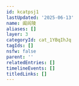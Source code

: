```yaml
---
id: kcatpsj1
lastUpdated: '2025-06-13'
name: 阖闾陵
aliases: []
layer: 3
categoryId: cat_1YBqIhJq
tagIds: []
nsfw: false
parent: ''
relatedEntries: []
timelineEvents: []
titledLinks: []
---
```



